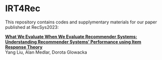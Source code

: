 # IRT4Rec

This repository contains codes and supplymentary materials for our paper published at RecSys2023:

**[What We Evaluate When We Evaluate Recommender Systems: Understanding Recommender Systems’ Performance using Item Response Theory](url)**
</br>
Yang Liu,
Alan Medlar,
Dorota Glowacka
